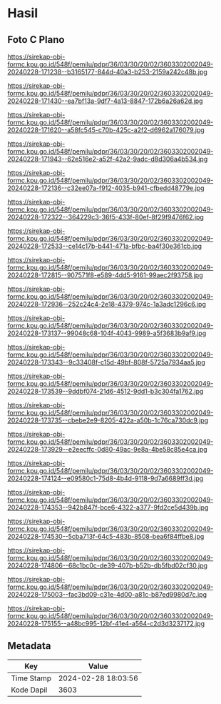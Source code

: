 # Hasil

## Foto C Plano

https://sirekap-obj-formc.kpu.go.id/548f/pemilu/pdpr/36/03/30/20/02/3603302002049-20240228-171238--b3165177-844d-40a3-b253-2159a242c48b.jpg

https://sirekap-obj-formc.kpu.go.id/548f/pemilu/pdpr/36/03/30/20/02/3603302002049-20240228-171430--ea7bf13a-9df7-4a13-8847-172b6a26a62d.jpg

https://sirekap-obj-formc.kpu.go.id/548f/pemilu/pdpr/36/03/30/20/02/3603302002049-20240228-171620--a58fc545-c70b-425c-a2f2-d6962a176079.jpg

https://sirekap-obj-formc.kpu.go.id/548f/pemilu/pdpr/36/03/30/20/02/3603302002049-20240228-171943--62e516e2-a52f-42a2-9adc-d8d306a4b534.jpg

https://sirekap-obj-formc.kpu.go.id/548f/pemilu/pdpr/36/03/30/20/02/3603302002049-20240228-172136--c32ee07a-f912-4035-b941-cfbedd48779e.jpg

https://sirekap-obj-formc.kpu.go.id/548f/pemilu/pdpr/36/03/30/20/02/3603302002049-20240228-172322--364229c3-36f5-433f-80ef-8f29f9476f62.jpg

https://sirekap-obj-formc.kpu.go.id/548f/pemilu/pdpr/36/03/30/20/02/3603302002049-20240228-172533--ce14c17b-b441-471a-bfbc-ba4f30e361cb.jpg

https://sirekap-obj-formc.kpu.go.id/548f/pemilu/pdpr/36/03/30/20/02/3603302002049-20240228-172815--907571f8-e589-4dd5-9161-99aec2f93758.jpg

https://sirekap-obj-formc.kpu.go.id/548f/pemilu/pdpr/36/03/30/20/02/3603302002049-20240228-172936--252c24c4-2e18-4379-974c-1a3adc1296c6.jpg

https://sirekap-obj-formc.kpu.go.id/548f/pemilu/pdpr/36/03/30/20/02/3603302002049-20240228-173137--99048c68-104f-4043-9989-a5f3683b9af9.jpg

https://sirekap-obj-formc.kpu.go.id/548f/pemilu/pdpr/36/03/30/20/02/3603302002049-20240228-173343--9c33408f-c15d-49bf-808f-5725a7934aa5.jpg

https://sirekap-obj-formc.kpu.go.id/548f/pemilu/pdpr/36/03/30/20/02/3603302002049-20240228-173539--9ddbf074-21d6-4512-9dd1-b3c304fa1762.jpg

https://sirekap-obj-formc.kpu.go.id/548f/pemilu/pdpr/36/03/30/20/02/3603302002049-20240228-173735--cbebe2e9-8205-422a-a50b-1c76ca730dc9.jpg

https://sirekap-obj-formc.kpu.go.id/548f/pemilu/pdpr/36/03/30/20/02/3603302002049-20240228-173929--e2eecffc-0d80-49ac-9e8a-4be58c85e4ca.jpg

https://sirekap-obj-formc.kpu.go.id/548f/pemilu/pdpr/36/03/30/20/02/3603302002049-20240228-174124--e09580c1-75d8-4b4d-9118-9d7a6689ff3d.jpg

https://sirekap-obj-formc.kpu.go.id/548f/pemilu/pdpr/36/03/30/20/02/3603302002049-20240228-174353--942b847f-bce6-4322-a377-9fd2ce5d439b.jpg

https://sirekap-obj-formc.kpu.go.id/548f/pemilu/pdpr/36/03/30/20/02/3603302002049-20240228-174530--5cba713f-64c5-483b-8508-bea6f84ffbe8.jpg

https://sirekap-obj-formc.kpu.go.id/548f/pemilu/pdpr/36/03/30/20/02/3603302002049-20240228-174806--68c1bc0c-de39-407b-b52b-db5fbd02cf30.jpg

https://sirekap-obj-formc.kpu.go.id/548f/pemilu/pdpr/36/03/30/20/02/3603302002049-20240228-175003--fac3bd09-c31e-4d00-a81c-b87ed9980d7c.jpg

https://sirekap-obj-formc.kpu.go.id/548f/pemilu/pdpr/36/03/30/20/02/3603302002049-20240228-175155--a48bc995-12bf-41e4-a564-c2d3d3237172.jpg


## Metadata

| Key        | Value               |
| ---------- | ------------------- |
| Time Stamp | 2024-02-28 18:03:56 |
| Kode Dapil | 3603                |



